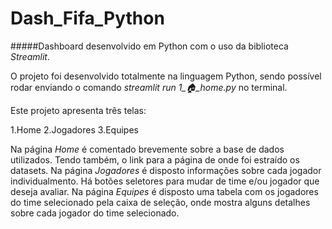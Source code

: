 # Dash_Fifa_Python

#####Dashboard desenvolvido em Python com o uso da biblioteca *Streamlit*.

O projeto foi desenvolvido totalmente na linguagem Python, sendo possível rodar enviando o comando *streamlit run 1_🏠_home.py* no terminal.

Este projeto apresenta três telas:

1.Home
2.Jogadores
3.Equipes

Na página *Home* é comentado brevemente sobre a base de dados utilizados. Tendo também, o link para a página de onde foi estraído os datasets.
Na página *Jogadores* é disposto informações sobre cada jogador individualmento. Há botões seletores para mudar de time e/ou jogador que deseja avaliar.
Na página *Equipes* é disposto uma tabela com os jogadores do time selecionado pela caixa de seleção, onde mostra alguns detalhes sobre cada jogador do time selecionado.
